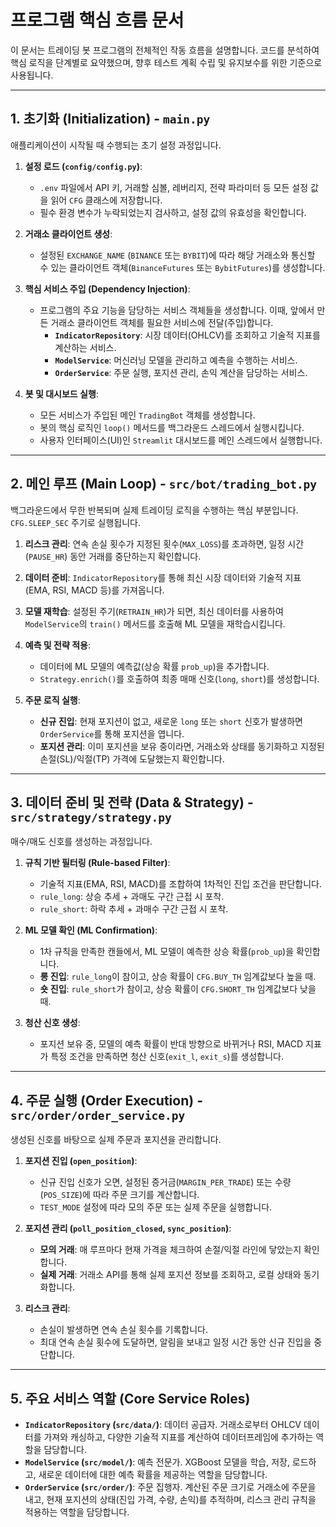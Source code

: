 # 프로그램 핵심 흐름 문서

이 문서는 트레이딩 봇 프로그램의 전체적인 작동 흐름을 설명합니다. 코드를 분석하여 핵심 로직을 단계별로 요약했으며, 향후 테스트 계획 수립 및 유지보수를 위한 기준으로 사용됩니다.

---

## 1. 초기화 (Initialization) - `main.py`

애플리케이션이 시작될 때 수행되는 초기 설정 과정입니다.

1.  **설정 로드 (`config/config.py`)**:
    *   `.env` 파일에서 API 키, 거래할 심볼, 레버리지, 전략 파라미터 등 모든 설정 값을 읽어 `CFG` 클래스에 저장합니다.
    *   필수 환경 변수가 누락되었는지 검사하고, 설정 값의 유효성을 확인합니다.

2.  **거래소 클라이언트 생성**:
    *   설정된 `EXCHANGE_NAME` (`BINANCE` 또는 `BYBIT`)에 따라 해당 거래소와 통신할 수 있는 클라이언트 객체(`BinanceFutures` 또는 `BybitFutures`)를 생성합니다.

3.  **핵심 서비스 주입 (Dependency Injection)**:
    *   프로그램의 주요 기능을 담당하는 서비스 객체들을 생성합니다. 이때, 앞에서 만든 거래소 클라이언트 객체를 필요한 서비스에 전달(주입)합니다.
        *   **`IndicatorRepository`**: 시장 데이터(OHLCV)를 조회하고 기술적 지표를 계산하는 서비스.
        *   **`ModelService`**: 머신러닝 모델을 관리하고 예측을 수행하는 서비스.
        *   **`OrderService`**: 주문 실행, 포지션 관리, 손익 계산을 담당하는 서비스.

4.  **봇 및 대시보드 실행**:
    *   모든 서비스가 주입된 메인 `TradingBot` 객체를 생성합니다.
    *   봇의 핵심 로직인 `loop()` 메서드를 백그라운드 스레드에서 실행시킵니다.
    *   사용자 인터페이스(UI)인 `Streamlit` 대시보드를 메인 스레드에서 실행합니다.

---

## 2. 메인 루프 (Main Loop) - `src/bot/trading_bot.py`

백그라운드에서 무한 반복되며 실제 트레이딩 로직을 수행하는 핵심 부분입니다. `CFG.SLEEP_SEC` 주기로 실행됩니다.

1.  **리스크 관리**: 연속 손실 횟수가 지정된 횟수(`MAX_LOSS`)를 초과하면, 일정 시간(`PAUSE_HR`) 동안 거래를 중단하는지 확인합니다.

2.  **데이터 준비**: `IndicatorRepository`를 통해 최신 시장 데이터와 기술적 지표(EMA, RSI, MACD 등)를 가져옵니다.

3.  **모델 재학습**: 설정된 주기(`RETRAIN_HR`)가 되면, 최신 데이터를 사용하여 `ModelService`의 `train()` 메서드를 호출해 ML 모델을 재학습시킵니다.

4.  **예측 및 전략 적용**:
    *   데이터에 ML 모델의 예측값(상승 확률 `prob_up`)을 추가합니다.
    *   `Strategy.enrich()`를 호출하여 최종 매매 신호(`long`, `short`)를 생성합니다.

5.  **주문 로직 실행**:
    *   **신규 진입**: 현재 포지션이 없고, 새로운 `long` 또는 `short` 신호가 발생하면 `OrderService`를 통해 포지션을 엽니다.
    *   **포지션 관리**: 이미 포지션을 보유 중이라면, 거래소와 상태를 동기화하고 지정된 손절(SL)/익절(TP) 가격에 도달했는지 확인합니다.

---

## 3. 데이터 준비 및 전략 (Data & Strategy) - `src/strategy/strategy.py`

매수/매도 신호를 생성하는 과정입니다.

1.  **규칙 기반 필터링 (Rule-based Filter)**:
    *   기술적 지표(EMA, RSI, MACD)를 조합하여 1차적인 진입 조건을 판단합니다.
    *   `rule_long`: 상승 추세 + 과매도 구간 근접 시 포착.
    *   `rule_short`: 하락 추세 + 과매수 구간 근접 시 포착.

2.  **ML 모델 확인 (ML Confirmation)**:
    *   1차 규칙을 만족한 캔들에서, ML 모델이 예측한 상승 확률(`prob_up`)을 확인합니다.
    *   **롱 진입**: `rule_long`이 참이고, 상승 확률이 `CFG.BUY_TH` 임계값보다 높을 때.
    *   **숏 진입**: `rule_short`가 참이고, 상승 확률이 `CFG.SHORT_TH` 임계값보다 낮을 때.

3.  **청산 신호 생성**:
    *   포지션 보유 중, 모델의 예측 확률이 반대 방향으로 바뀌거나 RSI, MACD 지표가 특정 조건을 만족하면 청산 신호(`exit_l`, `exit_s`)를 생성합니다.

---

## 4. 주문 실행 (Order Execution) - `src/order/order_service.py`

생성된 신호를 바탕으로 실제 주문과 포지션을 관리합니다.

1.  **포지션 진입 (`open_position`)**:
    *   신규 진입 신호가 오면, 설정된 증거금(`MARGIN_PER_TRADE`) 또는 수량(`POS_SIZE`)에 따라 주문 크기를 계산합니다.
    *   `TEST_MODE` 설정에 따라 모의 주문 또는 실제 주문을 실행합니다.

2.  **포지션 관리 (`poll_position_closed`, `sync_position`)**:
    *   **모의 거래**: 매 루프마다 현재 가격을 체크하여 손절/익절 라인에 닿았는지 확인합니다.
    *   **실제 거래**: 거래소 API를 통해 실제 포지션 정보를 조회하고, 로컬 상태와 동기화합니다.

3.  **리스크 관리**:
    *   손실이 발생하면 연속 손실 횟수를 기록합니다.
    *   최대 연속 손실 횟수에 도달하면, 알림을 보내고 일정 시간 동안 신규 진입을 중단합니다.

---

## 5. 주요 서비스 역할 (Core Service Roles)

-   **`IndicatorRepository` (`src/data/`)**: 데이터 공급자. 거래소로부터 OHLCV 데이터를 가져와 캐싱하고, 다양한 기술적 지표를 계산하여 데이터프레임에 추가하는 역할을 담당합니다.
-   **`ModelService` (`src/model/`)**: 예측 전문가. XGBoost 모델을 학습, 저장, 로드하고, 새로운 데이터에 대한 예측 확률을 제공하는 역할을 담당합니다.
-   **`OrderService` (`src/order/`)**: 주문 집행자. 계산된 주문 크기로 거래소에 주문을 내고, 현재 포지션의 상태(진입 가격, 수량, 손익)를 추적하며, 리스크 관리 규칙을 적용하는 역할을 담당합니다.
